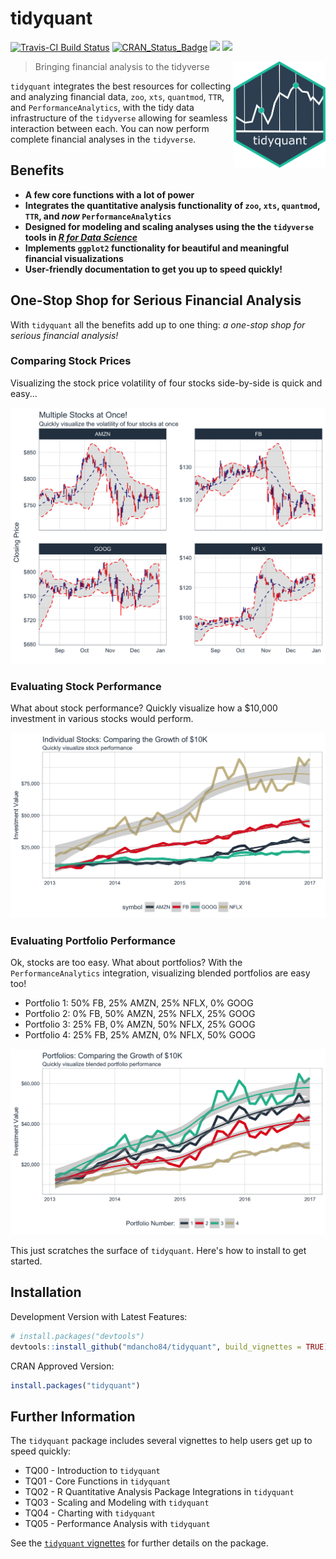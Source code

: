 
<!-- README.md is generated from README.Rmd. Please edit that file -->
tidyquant
=========

[![Travis-CI Build Status](https://travis-ci.org/mdancho84/tidyquant.svg?branch=master)](https://travis-ci.org/mdancho84/tidyquant) [![CRAN\_Status\_Badge](http://www.r-pkg.org/badges/version/tidyquant)](https://cran.r-project.org/package=tidyquant) ![](http://cranlogs.r-pkg.org/badges/tidyquant?color=brightgreen) ![](http://cranlogs.r-pkg.org/badges/grand-total/tidyquant?color=brightgreen)

<img src="img/tidyquant-logo.png" width="147" height="170" align="right" />

> Bringing financial analysis to the tidyverse

`tidyquant` integrates the best resources for collecting and analyzing financial data, `zoo`, `xts`, `quantmod`, `TTR`, and `PerformanceAnalytics`, with the tidy data infrastructure of the `tidyverse` allowing for seamless interaction between each. You can now perform complete financial analyses in the `tidyverse`.

Benefits
--------

-   **A few core functions with a lot of power**
-   **Integrates the quantitative analysis functionality of `zoo`, `xts`, `quantmod`, `TTR`, and *now* `PerformanceAnalytics`**
-   **Designed for modeling and scaling analyses using the the `tidyverse` tools in [*R for Data Science*](http://r4ds.had.co.nz/)**
-   **Implements `ggplot2` functionality for beautiful and meaningful financial visualizations**
-   **User-friendly documentation to get you up to speed quickly!**

One-Stop Shop for Serious Financial Analysis
--------------------------------------------

With `tidyquant` all the benefits add up to one thing: *a one-stop shop for serious financial analysis!*

### Comparing Stock Prices

Visualizing the stock price volatility of four stocks side-by-side is quick and easy...

![Volatility of Multiple Stocks](img/sample_img_1_volatility.png)

### Evaluating Stock Performance

What about stock performance? Quickly visualize how a $10,000 investment in various stocks would perform.

![Investment Performance of Multiple Stocks](img/sample_img_2_stock_returns.png)

### Evaluating Portfolio Performance

Ok, stocks are too easy. What about portfolios? With the `PerformanceAnalytics` integration, visualizing blended portfolios are easy too!

-   Portfolio 1: 50% FB, 25% AMZN, 25% NFLX, 0% GOOG
-   Portfolio 2: 0% FB, 50% AMZN, 25% NFLX, 25% GOOG
-   Portfolio 3: 25% FB, 0% AMZN, 50% NFLX, 25% GOOG
-   Portfolio 4: 25% FB, 25% AMZN, 0% NFLX, 50% GOOG

![Investment Performance of Multiple Portfolios](img/sample_img_3_portfolio_returns.png)

This just scratches the surface of `tidyquant`. Here's how to install to get started.

Installation
------------

Development Version with Latest Features:

``` r
# install.packages("devtools")
devtools::install_github("mdancho84/tidyquant", build_vignettes = TRUE)
```

CRAN Approved Version:

``` r
install.packages("tidyquant")
```

Further Information
-------------------

The `tidyquant` package includes several vignettes to help users get up to speed quickly:

-   TQ00 - Introduction to `tidyquant`
-   TQ01 - Core Functions in `tidyquant`
-   TQ02 - R Quantitative Analysis Package Integrations in `tidyquant`
-   TQ03 - Scaling and Modeling with `tidyquant`
-   TQ04 - Charting with `tidyquant`
-   TQ05 - Performance Analysis with `tidyquant`

See the [`tidyquant` vignettes](https://cran.r-project.org/package=tidyquant) for further details on the package.
